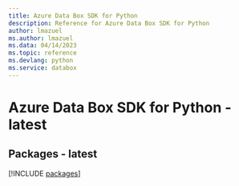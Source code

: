 ```yaml
---
title: Azure Data Box SDK for Python
description: Reference for Azure Data Box SDK for Python
author: lmazuel
ms.author: lmazuel
ms.data: 04/14/2023
ms.topic: reference
ms.devlang: python
ms.service: databox
---
```

# Azure Data Box SDK for Python - latest
## Packages - latest
[!INCLUDE [packages](data-box-index.md)]